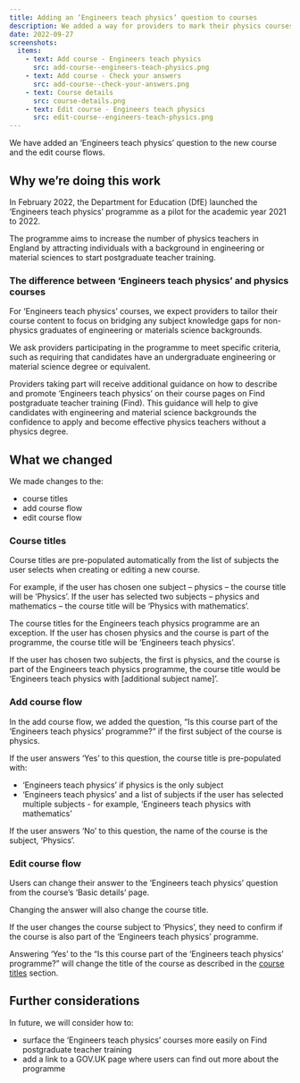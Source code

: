 ```yaml
---
title: Adding an ‘Engineers teach physics’ question to courses
description: We added a way for providers to mark their physics courses as being part of the ‘Engineers teach physics’ programme
date: 2022-09-27
screenshots:
  items:
    - text: Add course - Engineers teach physics
      src: add-course--engineers-teach-physics.png
    - text: Add course - Check your answers
      src: add-course--check-your-answers.png
    - text: Course details
      src: course-details.png
    - text: Edit course - Engineers teach physics
      src: edit-course--engineers-teach-physics.png
---
```


We have added an ‘Engineers teach physics’ question to the new course and the edit course flows.

## Why we’re doing this work

In February 2022, the Department for Education (DfE) launched the ‘Engineers teach physics’ programme as a pilot for the academic year 2021 to 2022.

The programme aims to increase the number of physics teachers in England by attracting individuals with a background in engineering or material sciences to start postgraduate teacher training.

### The difference between ‘Engineers teach physics’ and physics courses

For ‘Engineers teach physics’ courses, we expect providers to tailor their course content to focus on bridging any subject knowledge gaps for non-physics graduates of engineering or materials science backgrounds.

We ask providers participating in the programme to meet specific criteria, such as requiring that candidates have an undergraduate engineering or material science degree or equivalent.

Providers taking part will receive additional guidance on how to describe and promote ‘Engineers teach physics’ on their course pages on Find postgraduate teacher training (Find). This guidance will help to give candidates with engineering and material science backgrounds the confidence to apply and become effective physics teachers without a physics degree.

## What we changed

We made changes to the:

- course titles
- add course flow
- edit course flow

### Course titles

Course titles are pre-populated automatically from the list of subjects the user selects when creating or editing a new course.

For example, if the user has chosen one subject – physics – the course title will be ‘Physics’. If the user has selected two subjects – physics and mathematics – the course title will be ‘Physics with mathematics’.

The course titles for the Engineers teach physics programme are an exception. If the user has chosen physics and the course is part of the programme, the course title will be ‘Engineers teach physics’.

If the user has chosen two subjects, the first is physics, and the course is part of the Engineers teach physics programme, the course title would be ‘Engineers teach physics with [additional subject name]’.

### Add course flow

In the add course flow, we added the question, “Is this course part of the ‘Engineers teach physics’ programme?” if the first subject of the course is physics.

If the user answers ‘Yes’ to this question, the course title is pre-populated with:

- ‘Engineers teach physics’ if physics is the only subject
- ‘Engineers teach physics’ and a list of subjects if the user has selected multiple subjects - for example, ‘Engineers teach physics with mathematics’

If the user answers ‘No’ to this question, the name of the course is the subject, ‘Physics’.

### Edit course flow

Users can change their answer to the ‘Engineers teach physics’ question from the course’s ‘Basic details’ page.

Changing the answer will also change the course title.

If the user changes the course subject to ‘Physics’, they need to confirm if the course is also part of the ‘Engineers teach physics’ programme.

Answering ‘Yes’ to the “Is this course part of the ‘Engineers teach physics’ programme?” will change the title of the course as described in the [course titles](#course-titles) section.

## Further considerations

In future, we will consider how to:

- surface the ‘Engineers teach physics’ courses more easily on Find postgraduate teacher training
- add a link to a GOV.UK page where users can find out more about the programme
